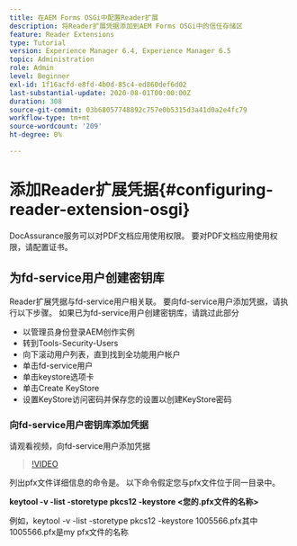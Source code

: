 ```yaml
---
title: 在AEM Forms OSGi中配置Reader扩展
description: 将Reader扩展凭据添加到AEM Forms OSGi中的信任存储区
feature: Reader Extensions
type: Tutorial
version: Experience Manager 6.4, Experience Manager 6.5
topic: Administration
role: Admin
level: Beginner
exl-id: 1f16acfd-e8fd-4b0d-85c4-ed860def6d02
last-substantial-update: 2020-08-01T00:00:00Z
duration: 308
source-git-commit: 03b68057748892c757e0b5315d3a41d0a2e4fc79
workflow-type: tm+mt
source-wordcount: '209'
ht-degree: 0%

---
```


# 添加Reader扩展凭据{#configuring-reader-extension-osgi}

DocAssurance服务可以对PDF文档应用使用权限。 要对PDF文档应用使用权限，请配置证书。

## 为fd-service用户创建密钥库

Reader扩展凭据与fd-service用户相关联。 要向fd-service用户添加凭据，请执行以下步骤。 如果已为fd-service用户创建密钥库，请跳过此部分

* 以管理员身份登录AEM创作实例
* 转到Tools-Security-Users
* 向下滚动用户列表，直到找到全功能用户帐户
* 单击fd-service用户
* 单击keystore选项卡
* 单击Create KeyStore
* 设置KeyStore访问密码并保存您的设置以创建KeyStore密码

### 向fd-service用户密钥库添加凭据

请观看视频，向fd-service用户添加凭据

>[!VIDEO](https://video.tv.adobe.com/v/3447297?quality=12&learn=on&captions=chi_hans)


列出pfx文件详细信息的命令是。 以下命令假定您与pfx文件位于同一目录中。

**keytool -v -list -storetype pkcs12 -keystore &lt;您的.pfx文件的名称>**

例如，keytool -v -list -storetype pkcs12 -keystore 1005566.pfx其中1005566.pfx是my pfx文件的名称
